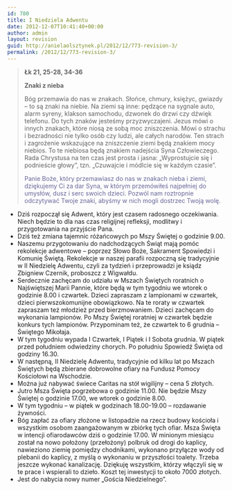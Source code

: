 ```yaml
---
id: 780
title: I Niedziela Adwentu
date: 2012-12-07T10:41:40+00:00
author: admin
layout: revision
guid: http://anielaolsztynek.pl/2012/12/773-revision-3/
permalink: /2012/12/773-revision-3/
---
```

> **Łk 21, 25-28, 34-36**
> 
> **Znaki z nieba**
> 
> Bóg przemawia do nas w znakach. Słońce, chmury, księżyc, gwiazdy &#8211; to są znaki na niebie. Na ziemi są inne: pędzące na sygnale auto, alarm syreny, klakson samochodu, dzwonek do drzwi czy dźwięk telefonu. Do tych znaków jesteśmy przyzwyczajeni. Jezus mówi o innych znakach, które niosą ze sobą moc zniszczenia. Mówi o strachu i bezradności nie tylko osób czy ludzi, ale całych narodów. Ten strach i zagrożenie wskazujące na zniszczenie ziemi będą znakiem mocy niebios. To te niebiosa będą znakiem nadejścia Syna Człowieczego. Rada Chrystusa na ten czas jest prosta i jasna: &#8222;Wyprostujcie się i podnieście głowy&#8221;, tzn. &#8222;Czuwajcie i módlcie się w każdym czasie&#8221;.
> 
> <span style="color: #666699;">Panie Boże, który przemawiasz do nas w znakach nieba i ziemi, dziękujemy Ci za dar Syna, w którym przemówiłeś najpełniej do umysłów, dusz i serc swoich dzieci. Pozwól nam roztropnie odczytywać Twoje znaki, abyśmy w nich mogli dostrzec Twoją wolę.</span>

  * Dziś rozpoczął się Adwent, który jest czasem radosnego oczekiwania. Niech będzie to dla nas czas religijnej refleksji, modlitwy i przygotowania na przyjście Pana.
  * Dziś też zmiana tajemnic różańcowych po Mszy Świętej o godzinie 9.00.
  * Naszemu przygotowaniu do nadchodzących Świąt mają pomóc rekolekcje adwentowe &#8211; poprzez Słowo Boże, Sakrament Spowiedzi i Komunię Świętą. Rekolekcje w naszej parafii rozpoczną się tradycyjnie w II Niedzielę Adwentu, czyli za tydzień i przeprowadzi je ksiądz Zbigniew Czernik, proboszcz z Wigwałdu.
  * Serdecznie zachęcam do udziału w Mszach Świętych roratnich o Najświętszej Marii Pannie, które będą w tym tygodniu we wtorek o godzinie 8.00 i czwartek. Dzieci zapraszam z lampionami w czwartek, dzieci pierwszokomunijne obowiązkowo. Na te roraty w czwartek zapraszam też młodzież przed bierzmowaniem. Dzieci zachęcam do wykonania lampionów. Po Mszy Świętej roratniej w czwartek będzie konkurs tych lampionów. Przypominam też, że czwartek to 6 grudnia &#8211; Świętego Mikołaja.
  * W tym tygodniu wypada I Czwartek, I Piątek i I Sobota grudnia. W piątek przed południem odwiedziny chorych. Po południu Spowiedź Święta od godziny 16.30.
  * W następną, II Niedzielę Adwentu, tradycyjnie od kilku lat po Mszach Świętych będą zbierane dobrowolne ofiary na Fundusz Pomocy Kościołowi na Wschodzie.
  * Można już nabywać świece Caritas na stół wigilijny &#8211; cena 5 złotych.
  * Jutro Msza Święta pogrzebowa o godzinie 11.00. Nie będzie Mszy Świętej o godzinie 17.00, we wtorek o godzinie 8.00.
  * W tym tygodniu &#8211; w piątek w godzinach 18.00-19.00 &#8211; rozdawanie żywności.
  * Bóg zapłać za ofiary złożone w listopadzie na rzecz budowy kościoła i wszystkim osobom zaangażowanym w zbiórkę tych ofiar. Msza Święta w intencji ofiarodawców dziś o godzinie 17.00. W minionym miesiącu został na nowo położony (przełożony) polbruk od drogi do kaplicy, nawieziono ziemię pomiędzy chodnikami, wykonano przyłącze wody od plebanii do kaplicy, z myślą o wykonaniu w przyszłości toalety. Trzeba jeszcze wykonać kanalizację. Dziękuję wszystkim, którzy włączyli się w te prace i wspierali to dzieło. Koszt tej inwestycji to około 7000 złotych.
  * Jest do nabycia nowy numer &#8222;Gościa Niedzielnego&#8221;.
